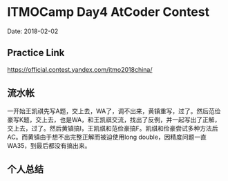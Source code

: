 # ITMOCamp Day4 AtCoder Contest

Date: 2018-02-02

## Practice Link

https://official.contest.yandex.com/itmo2018china/

## 流水帐

一开始王凯祺先写A题，交上去，WA了，调不出来，黄镇重写，过了。然后范俭豪写K题，交上去，也是WA，和王凯祺交流，找出了反例，并一起写出了正解，交上去，过了。然后黄镇搞I，王凯祺和范俭豪搞F。凯祺和俭豪尝试多种方法后AC。而黄镇由于想不出完整正解而被迫使用long double，因精度问题一直WA35，到最后都没有搞出来。

## 个人总结